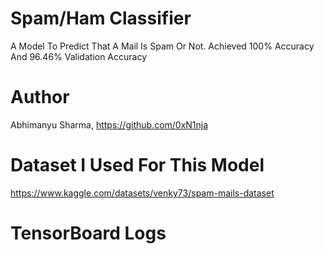 # Spam/Ham Classifier
A Model To Predict That A Mail Is Spam Or Not. Achieved 100% Accuracy And 96.46% Validation Accuracy
# Author
Abhimanyu Sharma, https://github.com/0xN1nja
# Dataset I Used For This Model
https://www.kaggle.com/datasets/venky73/spam-mails-dataset
# TensorBoard Logs
